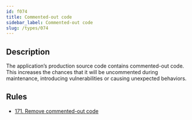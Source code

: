 ```yaml
---
id: f074
title: Commented-out code
sidebar_label: Commented-out code
slug: /types/074
---
```


## Description

The application’s production source code contains commented-out code.
This increases the chances that it will be uncommented during maintenance,
introducing vulnerabilities or causing unexpected behaviors.

## Rules

- [171. Remove commented-out code](/criteria/source/171)
